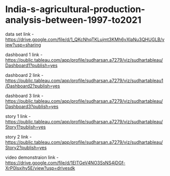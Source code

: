 # India-s-agricultural-production-analysis-between-1997-to2021



data set link - https://drive.google.com/file/d/1_QKcNhqTKLujmt3KMh6vXlaNu3QHUGLB/view?usp=sharing

dashboard 1 link - https://public.tableau.com/app/profile/sudharsan.a7279/viz/sudhartableau/Dashboard1?publish=yes

dashboard 2 link - https://public.tableau.com/app/profile/sudharsan.a7279/viz/sudhartableau1/Dashboard2?publish=yes

dashboard 3 link - https://public.tableau.com/app/profile/sudharsan.a7279/viz/sudhartableau/Dashboard3?publish=yes

story 1 link - https://public.tableau.com/app/profile/sudharsan.a7279/viz/sudhartableau/Story1?publish=yes

story 2 link - https://public.tableau.com/app/profile/sudharsan.a7279/viz/sudhartableau/Story2?publish=yes

video demonstraion link - https://drive.google.com/file/d/1EITGeV4NO3SsNS4jDGf-XrP0lsxihy5E/view?usp=drivesdk
